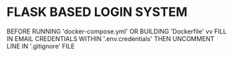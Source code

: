 # FLASK BASED LOGIN SYSTEM


BEFORE RUNNING 'docker-compose.yml' OR BUILDING 'Dockerfile'
			vv
FILL IN EMAIL CREDENTIALS WITHIN '.env.credentials' THEN UNCOMMENT LINE IN '.gitignore' FILE
